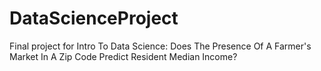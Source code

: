 # DataScienceProject
Final project for Intro To Data Science: Does The Presence Of A Farmer's Market In A Zip Code Predict Resident Median Income?
